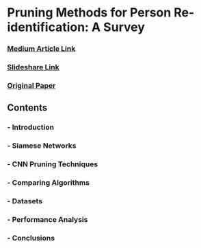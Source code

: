 # Pruning Methods for Person Re-identification: A Survey

### [Medium Article Link](https://medium.com/@adityatushar.wadnerkar/pruning-methods-for-person-re-identification-a-survey-860cf8a987cf?sk=bd06ef85f37ae7e105350426acad55dd)
### [Slideshare Link](https://www.slideshare.net/AdityaWadnerkar1/pruning-methods-for-person-reidentification-a-survey)
### [Original Paper](https://arxiv.org/pdf/1907.02547.pdf)

## Contents

### - Introduction

### - Siamese Networks

### - CNN Pruning Techniques

### - Comparing Algorithms

### - Datasets

### - Performance Analysis

### - Conclusions